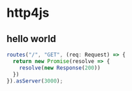 # http4js

## hello world

```typescript
routes("/", "GET", (req: Request) => {
  return new Promise(resolve => {
    resolve(new Response(200))
  })
}).asServer(3000);
```
